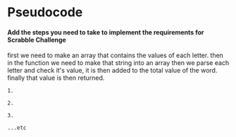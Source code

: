 # Pseudocode

#### Add the steps you need to take to implement the requirements for Scrabble Challenge
first we need to make an array that contains the values of each letter.
then in the function we need to make that string into an array
then we parse each letter and check it's value, it is then added to the total value of the word.
finally that value is then returned.

```
1.

2.

3.

...etc
```
